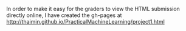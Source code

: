 In order to make it easy for the graders to view the HTML submission directly online, I have created the gh-pages at 
http://thaimin.github.io/PracticalMachineLearning/project1.html

